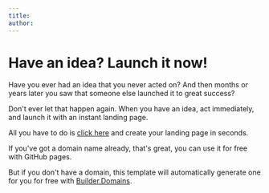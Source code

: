 ```yaml
---
title: 
author: 
---
```


# Have an idea? Launch it now!

Have you ever had an idea that you never acted on?  And then months or years later you saw that someone else launched it to great success? 

Don't ever let that happen again.  When you have an idea, act immediately, and launch it with an instant landing page.

All you have to do is [click here](https://github.com/nathanclevenger/minimal-landing-page/generate) and create your landing page in seconds.

If you've got a domain name already, that's great, you can use it for free with GitHub pages.  

But if you don't have a domain, this template will automatically generate one for you for free with [Builder.Domains](https://builder.domains).
